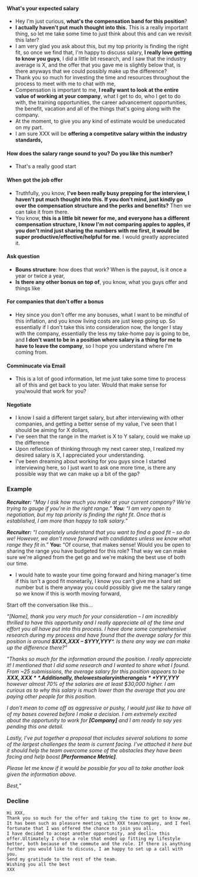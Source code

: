 #### What's your expected salary
- Hey I'm just curious, **what's the compensation band for this position**?
- **I actually haven't put much thought into this.** This is a really important thing, so let me take some time to just think about this and can we revisit this later?
- I am very glad you ask about this, but my top priority is finding the right fit, so once we find that, I'm happy to discuss salary, **I really love getting to know you guys**, I did a little bit research, and I saw that the industry average is X, and the offer that you gave me is slightly below that, is there anyways that we could possibly make up the difference?
- Thank you so much for investing the time and resources throughout the process to meet with me to chat with me, 
- Compensation is important to me, **I really want to look at the entire value of working at your company**, what I get to do, who I get to do with, the training opportunities, the career advancement opportunities, the benefit, vacation and all of the things that's going along with the company. 
- At the moment, to give you any kind of estimate would be uneducated on my part. 
- I am sure XXX will be **offering a competitve salary within the industry standards,** 
#### How does the salary range sound to you? Do you like this number?
- That's a really good start
#### When got the job offer
- Truthfully, you know, **I've been really busy prepping for the interview, I haven't put much thought into this. If you don't mind, just kindly go over the compensation structure and the perks and benefits?** Then we can take it from there.
- You know, **this is a little bit newer for me, and everyone has a different compensation structure, I know I'm not comparing apples to apples, if you don't mind just sharing the numbers with me first, it would be super productive/effective/helpful for me**. I would greatly appreciated it.
#### Ask question
- **Bouns structure**: how does that work? When is the payout, is it once a year or twice a year,
- **Is there any other bonus on top of**, you know, what you guys offer and things like 
#### For companies that don't offer a bonus
- Hey since you don't offer me any bonuses, what I want to be mindful of this inflation, and you know living costs are just keep going up. So essentially if I don't take this into consideration now, the longer I stay with the company, essentially the less my take-home pay is going to be, and **I don't want to be in a position where salary is a thing for me to have to leave the company**, so I hope you understand where I'm coming from.
#### Comminucate via Email
- This is a lot of good information, let me just take some time to process all of this and get back to you later. Would that make sense for you/would that work for you?
#### Negotiate
- I know I said a different target salary, but after interviewing with other companies, and getting a better sense of my value, I've seen that I should be aiming for X dollars, 
- I've seen that the range in the market is X to Y salary, could we make up the difference
- Upon reflection of thinking through my next career step, I realized my desired salary is X, I appreciated your understanding. 
- I've been dreaming about working for you guys since I started interviewing here, so I just want to ask one more time, is there any possible way that we can make up a bit of the gap?

### Example
_**Recruiter:** “May I ask how much you make at your current company? We're trying to gauge if you're in the right range.”_
_**You:**_ _“I am very open to negotiation, but my top priority is finding the right fit. Once that is established, I am more than happy to talk salary.”_

_**Recruiter:**_  _“I completely understand that you want to find a good fit – so do we! However, we don't move forward with candidates unless we know what range they fit in.”_
**You:** “Of course, that makes sense! Would you be open to sharing the range you have budgeted for this role? That way we can make sure we're aligned from the get go and we're making the best use of both our time.

- I would hate to waste your time going forward and hiring manager's time if this isn't a good fit monetarily, I know you can't give me a hard set number but is there anyway you could possibly give me the salary range so we know if this is worth moving forward, 

Start off the conversation like this…

_“[Name], thank you very much for your consideration – I am incredibly thrilled to have this opportunity and I really appreciate all of the time and effort you all have put into this process. I have done some comprehensive research during my process and have found that the average salary for this position is around  **$XXX,XXX – $YYY,YYY***. Is there any way we can make up the difference there?”_

_"Thanks so much for the information around the position. I really appreciate it! I mentioned that I did some research and I wanted to share what I found. From ~25 submissions, the average salary for this position appears to be  **$XXX,XXX**. Additionally, the lowest salary in the range is  **$YYY,YYY** however almost 70% of the salaries are at least $30,000 higher. I am curious as to why this salary is much lower than the average that you are paying other people for this position._

_I don’t mean to come off as aggressive or pushy, I would just like to have all of my bases covered before I make a decision. I am extremely excited about the opportunity to work for  **[Company]**  and I am ready to say yes pending this one detail._

_Lastly, I’ve put together a proposal that includes several solutions to some of the largest challenges the team is current facing. I’ve attached it here but it should help the team overcome some of the obstacles they have been facing and help boost  **[Performance Metric]**._

_Please let me know if it would be possible for you all to take another look given the information above._

_Best,_"



### Decline
```
Hi XXX,
Thank you so much for the offer and taking the time to get to know me. It has been such as pleasure meeting with XXX team/company, and I feel fortunate that I was offered the chance to join you all.
I have decided to accept another opportunity, and decline this offer.Ultimately I chose a role that ended up fitting my lifestyle better, both because of the commute and the role. If there is anything further you would like to discuss, I am happy to set up a call with you.
Send my gratitude to the rest of the team.
Wishing you all the best
XXX
```
<!--stackedit_data:
eyJoaXN0b3J5IjpbLTc5NTc4ODY4NCwxNTA4NTMzNTg3LDIyMT
AyOTg2NiwxMTcxMzAwNDEsMjE5MzQ5NTAsNjE5NTUxMjcwLC0x
NDk3NzE3MzY3LC0yMTIwNjY2NjEwLC00MDM3MzQ3MDldfQ==
-->